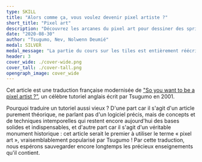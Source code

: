 ```yaml
---
type: SKILL
title: "Alors comme ça, vous voulez devenir pixel artiste ?"
short_title: "Pixel art"
description: "Découvrez les arcanes du pixel art pour dessiner des sprites et des tilesets, en apprenant le dithering, l'utilisation stratégique de la couleur ou encore l'animation."
date: "2020-08-30"
author: "Tsugumo, Nev, Nolwenn Deumié"
medal: SILVER
medal_message: "La partie du cours sur les tiles est entièrement réécrite. La deuxième moitié, sur les sprites et l'animation, doit encore être traduite et de l'aide serait appréciée ! [Participer](https://github.com/gamedevalliance/fairedesjeux.fr/issues/6)"
header: 3
cover_wide: ./cover-wide.png
cover_tall: ./cover-tall.png
opengraph_image: cover_wide
---
```


Cet article est une traduction française modernisée de ["So you want to be a pixel artist ?"](http://www.yarrninja.com/pixeltutorial/index.html), un célèbre tutoriel anglais écrit par Tsugumo en 2001.

Pourquoi traduire un tutoriel aussi vieux ? D'une part car il s'agit d'un article purement théorique, ne parlant pas d'un logiciel précis, mais de concepts et de techniques intemporelles qui restent encore aujourd'hui des bases solides et indispensables, et d'autre part car il s'agit d'un véritable monument historique : cet article serait le premier à utiliser le terme « pixel art », vraisemblablement popularisé par Tsugumo ! Par cette traduction, nous espérons sauvegarder encore longtemps les précieux enseignements qu'il contient.
